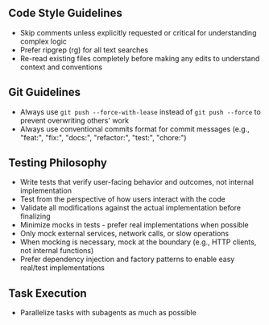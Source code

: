 ## Code Style Guidelines

- Skip comments unless explicitly requested or critical for understanding complex logic
- Prefer ripgrep (rg) for all text searches
- Re-read existing files completely before making any edits to understand context and conventions

## Git Guidelines

- Always use `git push --force-with-lease` instead of `git push --force` to prevent overwriting others' work
- Always use conventional commits format for commit messages (e.g., "feat:", "fix:", "docs:", "refactor:", "test:", "chore:")

## Testing Philosophy

- Write tests that verify user-facing behavior and outcomes, not internal implementation
- Test from the perspective of how users interact with the code
- Validate all modifications against the actual implementation before finalizing
- Minimize mocks in tests - prefer real implementations when possible
- Only mock external services, network calls, or slow operations
- When mocking is necessary, mock at the boundary (e.g., HTTP clients, not internal functions)
- Prefer dependency injection and factory patterns to enable easy real/test implementations

## Task Execution

- Parallelize tasks with subagents as much as possible
